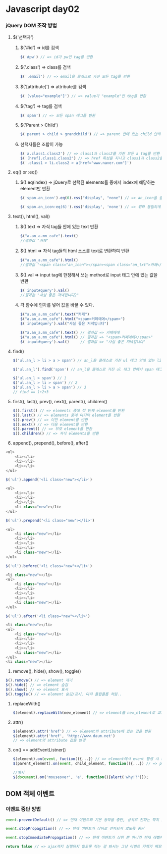 # Javascript day02

### jQuery DOM 조작 방법

1. $('선택자')

   1. $('#id') => id를 검색

      ```javascript
      $('#pw') // => id가 pw인 tag를 반환
      ```

   2. $('.class') => class를 검색

      ```javascript
      $('.email') // => email을 클래스로 가진 모든 tag를 반환
      ```

   3. $('[attribute]') => attribute를 검색

      ```javascript
      $('[value="example"]') // => value가 "example"인 thg를 반환 
      ```

   4. $('tag') => tag를 검색

      ```javascript
      $('span') // => 모든 span 태그를 반환
      ```

   5. $('Parent > Child')

      ```javascript
      $('parent > child > grandchild') // => parent 안에 있는 child 안의 grandchild를 반환
      ```

   6. 선택자들은 조합이 가능

      ```javascript
      $('a.class1.class2') // => class1과 class2를 가진 모든 a tag를 반환
      $('[href].class1.class2') // => href 특성을 지니고 class1과 class2를 가진 모든 tag를 반환
      $('.class1 > li.class2 > a[href="www.naver.com"]')
      ```

2. eq() or :eq()

   1. $().eq(index) => jQuery로 선택된 elements들 중에서 index에 해당하는 element만 반환

      ```javascript
      $('span.an_icon').eq(6).css("display", "none") // => an_icon을 클래스로 가진 span 태그들 중에서 7번째 태그에 접근해서 style="display: none"을 설정해줌
      ```

      ```javascript
      $('span.an_icon:eq(6)').css('display', 'none') // => 위와 동일하게 동작
      ```

3. text(), html(), val()

   1. $().text => 자식 tag들 안에 있는 text 반환

      ```javascript
      $("a.an_a.mn_cafe").text()
      //결과값 "카페"
      ```

   2. $().html => 자식 tag들의 html 소스를 text로 변환하여 반환

      ```javascript
      $("a.an_a.mn_cafe").html()
      //결과값 "<span class="an_icon"></span><span class="an_txt">카페</span>"
      ```

   3. $().val => input tag에 한정해서 쓰는 method로 input 태그 안에 있는 값을 반환

      ```javascript
      $('input#query').val()
      //결과값 "사실 좋은 저녁입니다2"
      ```

   4. 각 함수에 인자를 넣어 값을 바꿀 수 있다.

      ```javascript
      $("a.an_a.mn_cafe").text("커페")
      $("a.an_a.mn_cafe").html("<span>커페에에</span>")
      $('input#query').val("사실 좋은 저녁입니다")
      
      $("a.an_a.mn_cafe").text() // 결과값 => 커페에에
      $("a.an_a.mn_cafe").html() // 결과값 => "<span>커페에에</span>"
      $('input#query').val()     // 결과값 => "사실 좋은 저녁입니다"
      ```

4. find()

   ```javascript
   $('ul.an_l > li > a > span') // an_l을 클래스로 가진 ul 태그 안에 있는 li 태그 안에 있는 a 태그 안에 있는 span 태그들을 전부 찾아서 반환
   
   $('ul.an_l').find('span') // an_l을 클래스로 가진 ul 태그 안에서 span 태그들을 전부 찾아서 반환
   
   $('ul.an_l > span') // 1
   $('ul.an_l > li > span') // 2
   $('ul.an_l > li > a > span') // 3
   // find == 1+2+3
   ```

5. first(), last(), prev(), next(), parent(), children()

   ```javascript
   $().first() // => elements 중에 첫 번째 element를 반환
   $().last() // => elements 중에 마지막 element를 반환
   $().prev() // => 이전 element를 반환
   $().next() // => 다음 element를 반환
   $().parent() // => 부모 element를 반환
   $().children() // => 자식 elements를 반환
   ```

6. append(), prepend(), before(), after()

```javascript
<ul>
    <li></li>
    <li></li>
    <li></li>
</ul>

$('ul').append('<li class="new"></li>')

<ul>
    <li></li>
    <li></li>
    <li></li>
	<li class="new"></li>
</ul>

$('ul').prepend('<li class="new"></li>')

<ul>
    <li class="new"></li>
    <li></li>
    <li></li>
    <li></li>
	<li class="new"></li>
</ul>

$('ul').before('<li class="new"></li>')

<li class="new"></li>
<ul>
    <li class="new"></li>
    <li></li>
    <li></li>
    <li></li>
	<li class="new"></li>
</ul>

$('ul').after('<li class="new"></li>')

<li class="new"></li>
<ul>
    <li class="new"></li>
    <li></li>
    <li></li>
    <li></li>
	<li class="new"></li>
</ul>
<li class="new"></li>
```

1. remove(), hide(), show(), toggle()

```javascript
$().remove() // => element 제거
$().hide() // => element 숨김
$().show() // => element 표시
$().toggle() // => element 숨김/표시, 마치 플립플롭 처럼..
```

1. replaceWith()

   ```javascript
   $(element).replaceWith(new_element) // => element를 new_element로 교체
   ```

2. attr()

   ```javascript
   $(element).attr('href') // => element의 attribute에 있는 값을 반환
   $(element).attr('href', 'http://www.daum.net')
   // => element의 attribute 값을 변경
   ```

3. on() == addEventListner()

   ```javascript
   $(element).on(event, fuction(){...}) // => element에서 event 발생 시 function() 실행
   $(parent_element).on(event, child_element, function(){...}) // => parent_element 안에 있는 child_element에서 event 발생시 function(){} 실행 => delegated event handler
   
   //예시
   $(document).on('mouseover', 'a', function(){alert('why!?')});
   ```

## DOM 객체 이벤트

### 이벤트 중단 방법

```javascript
event.preventDefault() // => 현재 이벤트의 기본 동작을 중단, 상위로 전파는 막지 않음

event.stopPropagation() // => 현재 이벤트가 상위로 전파되지 않도록 중단

event.stopImmediatePropagation() // => 현재 이벤트가 상위 뿐 아니라 현재 레벨에 걸린 다른 이벤트도 동작하지 않도록 중단

return false // => ajax까지 실행되지 않도록 하는 걸 봐서는 그냥 이벤트 자체가 메모리에서 내려가는 듯.. return false를 안하면 ajax는 실행 된다
```